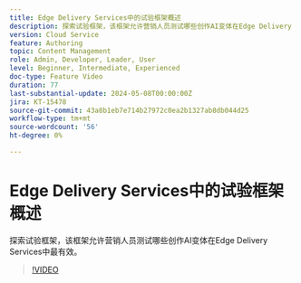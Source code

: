 ```yaml
---
title: Edge Delivery Services中的试验框架概述
description: 探索试验框架，该框架允许营销人员测试哪些创作AI变体在Edge Delivery Services中最有效。
version: Cloud Service
feature: Authoring
topic: Content Management
role: Admin, Developer, Leader, User
level: Beginner, Intermediate, Experienced
doc-type: Feature Video
duration: 77
last-substantial-update: 2024-05-08T00:00:00Z
jira: KT-15478
source-git-commit: 43a8b1eb7e714b27972c0ea2b1327ab8db044d25
workflow-type: tm+mt
source-wordcount: '56'
ht-degree: 0%

---
```



# Edge Delivery Services中的试验框架概述

探索试验框架，该框架允许营销人员测试哪些创作AI变体在Edge Delivery Services中最有效。

>[!VIDEO](https://video.tv.adobe.com/v/3429061/?learn=on)
